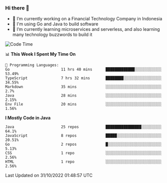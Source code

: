 ### Hi there 👋

<!--
**mazzama/mazzama** is a ✨ _special_ ✨ repository because its `README.md` (this file) appears on your GitHub profile.

Here are some ideas to get you started:

- 🔭 I’m currently working on ...
- 🌱 I’m currently learning ...
- 👯 I’m looking to collaborate on ...
- 🤔 I’m looking for help with ...
- 💬 Ask me about ...
- 📫 How to reach me: ...
- 😄 Pronouns: ...
- ⚡ Fun fact: ...
-->

- 🔭 I’m currently working on a Financial Technology Company in Indonesia
- :gun: I'm using Go and Java to build software
- 🌱 I’m currently learning microservices and serverless, and also learning many technology buzzwords to build it

<!--START_SECTION:waka-->
![Code Time](http://img.shields.io/badge/Code%20Time-2%2C374%20hrs%209%20mins-blue)

📊 **This Week I Spent My Time On** 

```text
💬 Programming Languages: 
Go                       11 hrs 40 mins      █████████████░░░░░░░░░░░░   53.49% 
TypeScript               7 hrs 32 mins       ████████░░░░░░░░░░░░░░░░░   34.55% 
Markdown                 35 mins             ░░░░░░░░░░░░░░░░░░░░░░░░░   2.7% 
Java                     28 mins             ░░░░░░░░░░░░░░░░░░░░░░░░░   2.15% 
Env File                 20 mins             ░░░░░░░░░░░░░░░░░░░░░░░░░   1.56%

```

**I Mostly Code in Java** 

```text
Java                     25 repos            ████████████████░░░░░░░░░   64.1% 
JavaScript               8 repos             █████░░░░░░░░░░░░░░░░░░░░   20.51% 
Go                       2 repos             █░░░░░░░░░░░░░░░░░░░░░░░░   5.13% 
CSS                      1 repo              ░░░░░░░░░░░░░░░░░░░░░░░░░   2.56% 
HTML                     1 repo              ░░░░░░░░░░░░░░░░░░░░░░░░░   2.56%

```



 Last Updated on 31/10/2022 01:48:57 UTC
<!--END_SECTION:waka-->

